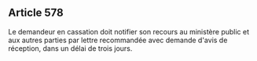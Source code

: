 Article 578
----
Le demandeur en cassation doit notifier son recours au ministère public et aux
autres parties par lettre recommandée avec demande d'avis de réception, dans un
délai de trois jours.
